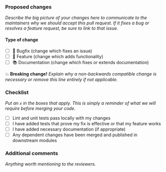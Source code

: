 ### Proposed changes

_Describe the big picture of your changes here to communicate to the maintainers why we should accept this pull request. 
If it fixes a bug or resolves a feature request, be sure to link to that issue._

#### Type of change

- [ ] 🐛 Bugfix (change which fixes an issue)
- [ ] 🚀 Feature (change which adds functionality)
- [ ] 📚 Documentation (change which fixes or extends documentation)

💥 **Breaking change!** _Explain why a non-backwards compatible change is necessary or remove this line entirely if not applicable._

### Checklist

_Put an `x` in the boxes that apply. This is simply a reminder of what we will require before merging your code._

- [ ] Lint and unit tests pass locally with my changes
- [ ] I have added tests that prove my fix is effective or that my feature works
- [ ] I have added necessary documentation (if appropriate)
- [ ] Any dependent changes have been merged and published in downstream modules

### Additional comments

_Anything worth mentioning to the reviewers._
